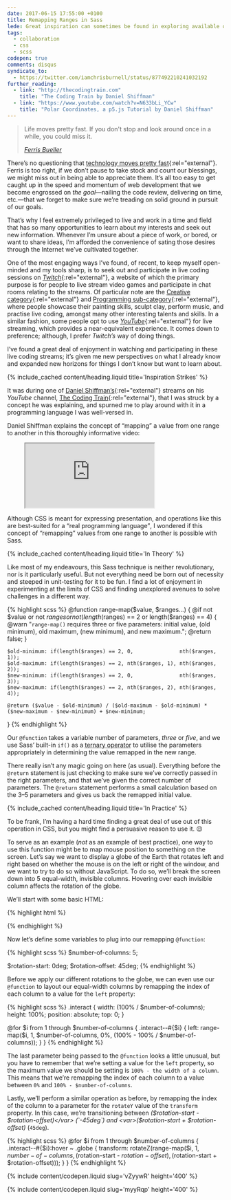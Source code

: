 ```yaml
---
date: 2017-06-15 17:55:00 +0100
title: Remapping Ranges in Sass
lede: Great inspiration can sometimes be found in exploring available opportunities and embracing new ideas. In this article, I'll try to replicate a foreign concept in a familiar way, and explain why I decided to even do it.
tags:
  - collaboration
  - css
  - scss
codepen: true
comments: disqus
syndicate_to:
  - https://twitter.com/iamchrisburnell/status/877492210241032192
further_reading:
  - link: "http://thecodingtrain.com"
    title: "The Coding Train by Daniel Shiffman"
  - link: "https://www.youtube.com/watch?v=N633bLi_YCw"
    title: "Polar Coordinates, a p5.js Tutorial by Daniel Shiffman"
---
```


<blockquote>
    <p>Life moves pretty fast. If you don't stop and look around once in a while, you could miss it.</p>
    <cite class="h-cite"><a href="http://www.imdb.com/title/tt0091042/quotes/qt0441210" rel="external">Ferris Bueller</a></cite>
</blockquote>

There’s no questioning that [technology moves pretty fast](https://en.wikipedia.org/wiki/Moore%27s_law){:rel="external"}. Ferris is too right, if we don’t pause to take stock and count our blessings, we might miss out in being able to appreciate them. It’s all too easy to get caught up in the speed and momentum of web development that we become engrossed on *the goal*—nailing the code review, delivering on time, etc.—that we forget to make sure we’re treading on solid ground in pursuit of our goals.

That’s why I feel extremely privileged to live and work in a time and field that has so many opportunities to learn about my interests and seek out new information. Whenever I’m unsure about a piece of work, or bored, or want to share ideas, I’m afforded the convenience of sating those desires through the Internet we’ve cultivated together.

One of the most engaging ways I’ve found, of recent, to keep myself open-minded and my tools sharp, is to seek out and participate in live coding sessions on [*Twitch*](https://twitch.tv){:rel="external"}, a website of which the primary purpose is for people to live stream video games and participate in chat rooms relating to the streams. Of particular note are the [Creative category](https://www.twitch.tv/directory/game/Creative/){:rel="external"} and [Programming sub-category](https://www.twitch.tv/directory/game/Creative/programming){:rel="external"}, where people showcase their painting skills, sculpt clay, perform music, and practise live coding, amongst many other interesting talents and skills. In a similar fashion, some people opt to use [*YouTube*](https://www.youtube.com/){:rel="external"} for live streaming, which provides a near-equivalent experience. It comes down to preference; although, I prefer *Twitch’s* way of doing things.

I’ve found a great deal of enjoyment in watching and participating in these live coding streams; it’s given me new perspectives on what I already know and expanded new horizons for things I don’t know but want to learn about.


{% include_cached content/heading.liquid title='Inspiration Strikes' %}

It was during one of [Daniel Shiffman’s](https://twitter.com/shiffman){:rel="external"} streams on his *YouTube* channel, [The Coding Train](https://www.youtube.com/user/shiffman/live){:rel="external"}, that I was struck by a concept he was explaining, and spurned me to play around with it in a programming language I was well-versed in.

Daniel Shiffman explains the concept of <q>mapping</q> a value from one range to another in this thoroughly informative video:

<figure>
    <div class="media  media--youtube">
        <iframe src="https://www.youtube.com/embed/nicMAoW6u1g" title="2.4: The map() Function - p5.js Tutorial" webkitallowfullscreen mozallowfullscreen allowfullscreen></iframe>
    </div>
</figure>

Although CSS is meant for expressing presentation, and operations like this are best-suited for a <q>real programming language</q>, I wondered if this concept of <q>remapping</q> values from one range to another is possible with Sass.


{% include_cached content/heading.liquid title='In Theory' %}

Like most of my endeavours, this Sass technique is neither revolutionary, nor is it particularly useful. But not everything need be born out of necessity and steeped in unit-testing for it to be fun. I find a lot of enjoyment in experimenting at the limits of CSS and finding unexplored avenues to solve challenges in a different way.

{% highlight scss %}
@function range-map($value, $ranges...) {
    @if not $value or not $ranges or not (length($ranges) == 2 or length($ranges) == 4) {
        @warn "`range-map()` requires three or five parameters: initial value, (old minimum), old maximum, (new minimum), and new maximum.";
        @return false;
    }

    $old-minimum: if(length($ranges) == 2, 0,               nth($ranges, 1));
    $old-maximum: if(length($ranges) == 2, nth($ranges, 1), nth($ranges, 2));
    $new-minimum: if(length($ranges) == 2, 0,               nth($ranges, 3));
    $new-maximum: if(length($ranges) == 2, nth($ranges, 2), nth($ranges, 4));

    @return ($value - $old-minimum) / ($old-maximum - $old-minimum) * ($new-maximum - $new-minimum) + $new-minimum;
}
{% endhighlight %}

Our `@function` takes a variable number of parameters, *three* or *five*, and we use Sass’ built-in `if()` as a <abbr title="an operator which takes three arguments and defines a conditional expression, resulting in one of two outputs based on a single input">ternary operator</abbr> to utilise the parameters appropriately in determining the value remapped in the new range.

There really isn’t any magic going on here (as usual). Everything before the `@return` statement is just checking to make sure we’ve correctly passed in the right parameters, and that we’ve given the correct number of parameters. The `@return` statement performs a small calculation based on the 3–5 parameters and gives us back the remapped initial value.


{% include_cached content/heading.liquid title='In Practice' %}

To be frank, I’m having a hard time finding a great deal of use out of this operation in CSS, but you might find a persuasive reason to use it. 😉

To serve as an example (*not* as an example of best practice), one way to use this function might be to map mouse position to something on the screen. Let’s say we want to display a globe of the Earth that rotates left and right based on whether the mouse is on the left or right of the window, and we want to try to do so without JavaScript. To do so, we’ll break the screen down into 5 equal-width, invisible columns. Hovering over each invisible column affects the rotation of the globe.

We’ll start with some basic HTML:

{% highlight html %}
<div class="interact  interact--1"></div>
<div class="interact  interact--2"></div>
<div class="interact  interact--3"></div>
<div class="interact  interact--4"></div>
<div class="interact  interact--5"></div>

<div class="globe"></div>
{% endhighlight %}

Now let’s define some variables to plug into our remapping `@function`:

{% highlight scss %}
$number-of-columns: 5;

$rotation-start: 0deg;
$rotation-offset: 45deg;
{% endhighlight %}

Before we apply our different rotations to the globe, we can even use our `@function` to layout our equal-width columns by remapping the index of each column to a value for the `left` property:

{% highlight scss %}
.interact {
    width: (100% / $number-of-columns);
    height: 100%;
    position: absolute;
    top: 0;
}

@for $i from 1 through $number-of-columns {
    .interact--#{$i} {
        left: range-map($i, 1, $number-of-columns, 0%, (100% - 100% / $number-of-columns));
    }
}
{% endhighlight %}

The last parameter being passed to the `@function` looks a little unusual, but you have to remember that we’re setting a value for the `left` property, so the maximum value we should be setting is `100% - the width of a column`. This means that we’re remapping the index of each column to a value between `0%` and `100% - $number-of-columns`.

Lastly, we’ll perform a similar operation as before, by remapping the index of the column to a parameter for the `rotateY` value of the `transform` property. In this case, we’re transitioning between <var>($rotation-start - $rotation-offset)</var> (`-45deg`) and <var>($rotation-start + $rotation-offset)</var> (`45deg`).

{% highlight scss %}
@for $i from 1 through $number-of-columns {
    .interact--#{$i}:hover ~ .globe {
        transform: rotateZ(range-map($i, 1, $number-of-columns, ($rotation-start - $rotation-offset), ($rotation-start + $rotation-offset)));
    }
}
{% endhighlight %}

{% include content/codepen.liquid slug='vZyywR' height='400' %}

{% include content/codepen.liquid slug='myyRqp' height='400' %}
